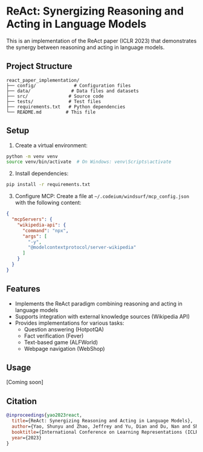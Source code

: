 # ReAct: Synergizing Reasoning and Acting in Language Models

This is an implementation of the ReAct paper (ICLR 2023) that demonstrates the synergy between reasoning and acting in language models.

## Project Structure

```
react_paper_implementation/
├── config/              # Configuration files
├── data/               # Data files and datasets
├── src/               # Source code
├── tests/             # Test files
├── requirements.txt   # Python dependencies
└── README.md         # This file
```

## Setup

1. Create a virtual environment:
```bash
python -m venv venv
source venv/bin/activate  # On Windows: venv\Scripts\activate
```

2. Install dependencies:
```bash
pip install -r requirements.txt
```

3. Configure MCP:
Create a file at `~/.codeium/windsurf/mcp_config.json` with the following content:
```json
{
  "mcpServers": {
    "wikipedia-api": {
      "command": "npx",
      "args": [
        "-y",
        "@modelcontextprotocol/server-wikipedia"
      ]
    }
  }
}
```

## Features

- Implements the ReAct paradigm combining reasoning and acting in language models
- Supports integration with external knowledge sources (Wikipedia API)
- Provides implementations for various tasks:
  - Question answering (HotpotQA)
  - Fact verification (Fever)
  - Text-based game (ALFWorld)
  - Webpage navigation (WebShop)

## Usage

[Coming soon]

## Citation

```bibtex
@inproceedings{yao2023react,
  title={ReAct: Synergizing Reasoning and Acting in Language Models},
  author={Yao, Shunyu and Zhao, Jeffrey and Yu, Dian and Du, Nan and Shafran, Izhak and Narasimhan, Karthik and Cao, Yuan},
  booktitle={International Conference on Learning Representations (ICLR)},
  year={2023}
}
```
